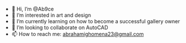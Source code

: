 - 👋 Hi, I’m @Ab9ce
- 👀 I’m interested in art and design
- 🌱 I’m currently learning on how to become a successful gallery owner
- 💞️ I’m looking to collaborate on AutoCAD
- 📫 How to reach me: abrahamighomena23@gmail.com

<!---
Ab9ce/Ab9ce is a ✨ special ✨ repository because its `README.md` (this file) appears on your GitHub profile.
You can click the Preview link to take a look at your changes.
--->

